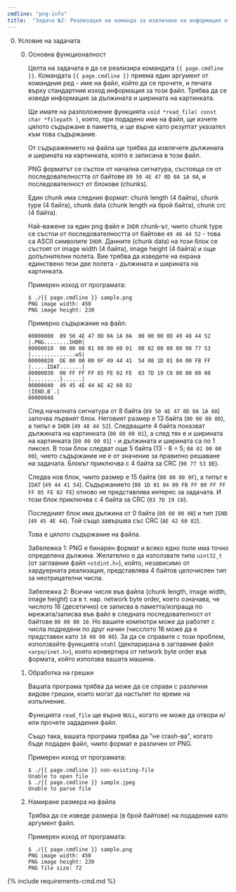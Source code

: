 ```yaml
---
cmdline: "png-info"
title:  "Задача №2: Реализация на команда за извличане на информация от файл с формат png"
---
```

0. Условие на задачата

   0. Основна функционалност

      Целта на задачата е да се реализира командата `{{ page.cmdline }}`. Командата `{{ page.cmdline }}` приема един аргумент от командния ред - име на файл, който да се прочете, и печата върху стандартния изход информация за този файл. Трябва да се изведе информация за дължината и ширината на картинката.

      Ще имате на разположение функцията `void *read_file( const char *filepath )`, която, при подадено име на файл, ще изчете цялото съдържане в паметта, и ще върне като резултат указател към това съдържание.

      От съдъражението на файла ще трябва да извлечете дължината и ширината на картинката, която е записана в този файл.

      PNG форматът се състои от начална сигнатура, състояща се от последователността от байтове `89 50 4E 47 0D 0A 1A 0A`, и последователност от блокове (chunks).

      Един chunk има следния формат: chunk length (4 байта), chunk type (4 байта), chunk data (chunk length на брой байта), chunk crc (4 байта).

      Най-важене за един png файл е `IHDR` chunk-ът, чиито chunk type се състои от последователността от байтове `49 48 44 52` - това са ASCII символите `IHDR`. Данните (chunk data) на този блок се състоят от image width (4 байта), image height (4 байта) и още допълнителни полета. Вие трябва да изведете на екрана единствено тези две полета - дължината и ширината на картинката.

      Примерен изход от програмата:
      ```
      $ ./{{ page.cmdline }} sample.png
      PNG image width: 450
      PNG image height: 230
      ```

      Примерно съдържание на файл:
      ```
      00000000  89 50 4E 47 0D 0A 1A 0A  00 00 00 0D 49 48 44 52  |.PNG........IHDR|
      00000010  00 00 00 01 00 00 00 01  08 02 00 00 00 90 77 53  |..............wS|
      00000020  DE 00 00 00 0F 49 44 41  54 08 1D 01 04 00 FB FF  |.....IDAT.......|
      00000030  00 FF FF FF 05 FE 02 FE  03 7D 19 C6 00 00 00 00  |.........}......|
      00000040  49 45 4E 44 AE 42 60 82                           |IEND.B`.|
      00000048
      ```

      След началната сигнатура от 8 байта (`89 50 4E 47 0D 0A 1A 0A`) започва първият блок. Неговият размер е 13 байта (`00 00 00 0D`), a типът е `IHDR` (`49 48 44 52`). Следващите 4 байта показват дължината на картинката (`00 00 00 01`), а след тях е и ширината на картинката (`00 00 00 01`) - и дължината и ширината са по 1 пиксел. В този блок следват още 5 байта (13 - 8 = 5; `08 02 00 00 00`), чието съдържание не е от значение за правилно решаване на задачата. Блокът приключва с 4 байта за CRC (`90 77 53 DE`).

      Следва нов блок, чиито размер е 15 байта (`00 00 00 0F`), а типът е `IDAT` (`49 44 41 54`). Съдържанието (`08 1D 01 04 00 FB FF 00 FF FF FF 05 FE 02 FE`) отново не представлява интерес за задачата. И този блок приключва с 4 байта за CRC (`03 7D 19 C6`).

      Последният блок има дължина от 0 байта (`00 00 00 00`) и тип `IEND` (`49 45 4E 44`). Той също завършва със CRC (`AE 42 60 82`).

      Това е цялото съдържание на файла.

      Забележка 1: PNG е бинарен формат и всяко едно поле има точно определена дължина. Желателно е да използвате типа `uint32_t` (от заглавния файл `<stdint.h>`), който, независимо от хардуерната реализация, представлява 4 байтов целочислен тип за неотрицателни числа.

      Забележка 2: Всички числя във файла (chunk length, image width, image height) са в т. нар. network byte order, което означава, че числото 16 (десетично) се записва в паметта/изпраща по мрежата/записва във файл в следната последователност от байтове `00 00 00 10`. Но вашите компютри може да работят с числа подредени по друг начин (чисслото 16 може да е представен като `10 00 00 00`). За да се справите с този проблем, използвайте функцията `ntohl` (декларирана в заглавния файл `<arpa/inet.h>`), която конвертира от network byte order във формата, който използва вашата машина.

   0. Обработка на грешки

      Вашата програма трябва да може да се справи с различни видове грешки, които могат да настъпят по време на изпълнение.

      Функцията `read_file` ще върне `NULL`, когато не може да отвори и/или прочете зададения файл.

      Също така, вашата програма трябва да "не crash-ва", когато бъде подаден файл, чиито формат е различен от PNG.

      Примерен изход от програмата:
      ```
      $ ./{{ page.cmdline }} non-existing-file
      Unable to open file
      $ ./{{ page.cmdline }} sample.jpeg
      Unable to parse file
      ```

   0. Намиране размера на файла

      Трябва да се изведе размера (в брой байтове) на подадения като аргумент файл.

      Примерен изход от програмата:
      ```
      $ ./{{ page.cmdline }} sample.png
      PNG image width: 450
      PNG image height: 230
      PNG file size: 72
      ```


{% include requirements-cmd.md %}
